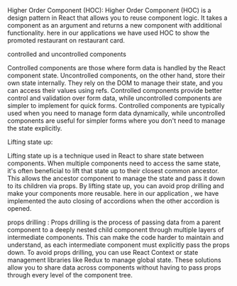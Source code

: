 Higher Order Component (HOC): 
  Higher Order Component (HOC) is a design pattern in React that allows you to reuse component logic.
  It takes a component as an argument and returns a new component with additional functionality.
  here in our applications we have used HOC to show the promoted restaurant on restaurant card.

controlled and uncontrolled components 

  Controlled components are those where form data is handled by the React component state.
  Uncontrolled components, on the other hand, store their own state internally.
  They rely on the DOM to manage their state, and you can access their values using refs.
  Controlled components provide better control and validation over form data, while uncontrolled components are simpler to implement for quick forms.
  Controlled components are typically used when you need to manage form data dynamically, while uncontrolled components are useful for simpler forms where you don't need to manage the state explicitly.

Lifting state up: 

  Lifting state up is a technique used in React to share state between components.
  When multiple components need to access the same state, it's often beneficial to lift that state up to their closest common ancestor.
  This allows the ancestor component to manage the state and pass it down to its children via props.
  By lifting state up, you can avoid prop drilling and make your components more reusable.
  here in our application , we have implemented the auto closing of accordions when the other accordion is opened.

props drilling :
  Props drilling is the process of passing data from a parent component to a deeply nested child component through multiple layers of intermediate components.
  This can make the code harder to maintain and understand, as each intermediate component must explicitly pass the props down.
  To avoid props drilling, you can use React Context or state management libraries like Redux to manage global state.
  These solutions allow you to share data across components without having to pass props through every level of the component tree.
